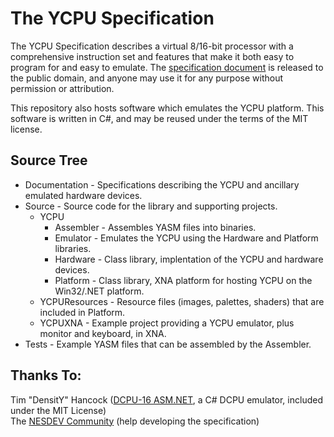 The YCPU Specification
====

The YCPU Specification describes a virtual 8/16-bit processor with a comprehensive instruction set and features that make it both easy to program for and easy to emulate. The [specification document](https://github.com/ZaneDubya/YCPU/blob/master/Documentation/ycpu.txt "YCPU Specification Document") is released to the public domain, and anyone may use it for any purpose without permission or attribution.

This repository also hosts software which emulates the YCPU platform. This software is written in C#, and may be reused under the terms of the MIT license.

Source Tree
----
- Documentation - Specifications describing the YCPU and ancillary emulated hardware devices. 
- Source - Source code for the library and supporting projects.
  - YCPU
    - Assembler - Assembles YASM files into binaries.  
    - Emulator - Emulates the YCPU using the Hardware and Platform libraries.  
    - Hardware - Class library, implentation of the YCPU and hardware devices.  
    - Platform - Class library, XNA platform for hosting YCPU on the Win32/.NET platform.  
  - YCPUResources - Resource files (images, palettes, shaders) that are included in Platform.  
  - YCPUXNA - Example project providing a YCPU emulator, plus monitor and keyboard, in XNA.
- Tests - Example YASM files that can be assembled by the Assembler.

Thanks To:
----
Tim "DensitY" Hancock ([DCPU-16 ASM.NET](https://github.com/densitynz/DCPU-16-ASM.NET), a C# DCPU emulator, included under the MIT License)  
The [NESDEV Community](http://www.nesdev.com) (help developing the specification)

